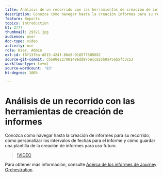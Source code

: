 ```yaml
---
title: Análisis de un recorrido con las herramientas de creación de informes
description: Conozca cómo navegar hasta la creación informes para su recorrido, cómo personalizar los intervalos de fechas para el informe y cómo guardar una plantilla de la creación de informes para uso futuro.
feature: Reports
topics: Introduction
kt: 2777
thumbnail: 29321.jpg
audience: user
doc-type: video
activity: use
role: User, Admin
exl-id: f6f13fba-d815-424f-86e5-918577609882
source-git-commit: cba80e227001486dd97becc826b0a45ab5fc3c53
workflow-type: tm+mt
source-wordcount: '83'
ht-degree: 100%

---
```


# Análisis de un recorrido con las herramientas de creación de informes

Conozca cómo navegar hasta la creación de informes para su recorrido, cómo personalizar los intervalos de fechas para el informe y cómo guardar una plantilla de la creación de informes para uso futuro.

>[!VIDEO](https://video.tv.adobe.com/v/29321?quality=12&learn=on)

Para obtener más información, consulte [Acerca de los informes de Journey Orchestration](https://experienceleague.adobe.com/docs/journeys/using/journey-reports/about-journey-reports.html?lang=es).
